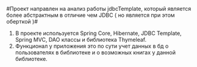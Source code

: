 #Проект направлен на анализ работы jdbcTemplate, который является более абстрактным в отличие чем JDBC ( но является при этом оберткой )#
1. В проекте используется Spring Core, Hibernate, JDBC Template, Spring MVC, DAO классы и библиотека Thymeleaf.
2. Функционал у приложения это по сути учет данных в бд о пользователях в библиотеке и о возможных книгах у данной библиотеке.

